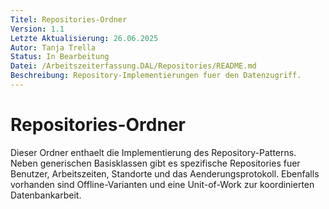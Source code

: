 ```yaml
---
Titel: Repositories-Ordner
Version: 1.1
Letzte Aktualisierung: 26.06.2025
Autor: Tanja Trella
Status: In Bearbeitung
Datei: /Arbeitszeiterfassung.DAL/Repositories/README.md
Beschreibung: Repository-Implementierungen fuer den Datenzugriff.
---
```


# Repositories-Ordner

Dieser Ordner enthaelt die Implementierung des Repository-Patterns.
Neben generischen Basisklassen gibt es spezifische Repositories fuer
Benutzer, Arbeitszeiten, Standorte und das Aenderungsprotokoll.
Ebenfalls vorhanden sind Offline-Varianten und eine Unit-of-Work
zur koordinierten Datenbankarbeit.

